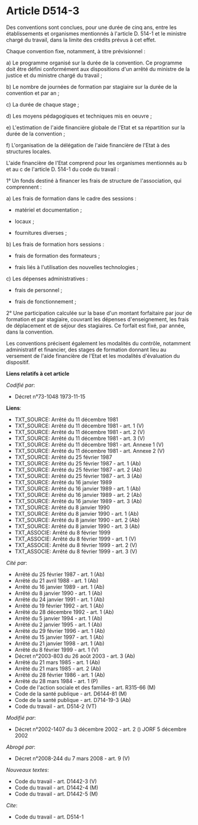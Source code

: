 # Article D514-3

Des conventions sont conclues, pour une durée de cinq ans, entre les établissements et organismes mentionnés à l'article D.
514-1 et le ministre chargé du travail, dans la limite des crédits prévus à cet effet.

Chaque convention fixe, notamment, à titre prévisionnel :

a) Le programme organisé sur la durée de la convention. Ce programme doit être défini conformément aux dispositions d'un
arrêté du ministre de la justice et du ministre chargé du travail ;

b) Le nombre de journées de formation par stagiaire sur la durée de la convention et par an ;

c) La durée de chaque stage ;

d) Les moyens pédagogiques et techniques mis en oeuvre ;

e) L'estimation de l'aide financière globale de l'Etat et sa répartition sur la durée de la convention ;

f) L'organisation de la délégation de l'aide financière de l'Etat à des structures locales.

L'aide financière de l'Etat comprend pour les organismes mentionnés au b et au c de l'article D. 514-1 du code du travail :

1° Un fonds destiné à financer les frais de structure de l'association, qui comprennent :

a) Les frais de formation dans le cadre des sessions :

- matériel et documentation ;

- locaux ;

- fournitures diverses ;

b) Les frais de formation hors sessions :

- frais de formation des formateurs ;

- frais liés à l'utilisation des nouvelles technologies ;

c) Les dépenses administratives :

- frais de personnel ;

- frais de fonctionnement ;

2° Une participation calculée sur la base d'un montant forfaitaire par jour de formation et par stagiaire, couvrant les
dépenses d'enseignement, les frais de déplacement et de séjour des stagiaires. Ce forfait est fixé, par année, dans la
convention.

Les conventions précisent également les modalités du contrôle, notamment administratif et financier, des stages de formation
donnant lieu au versement de l'aide financière de l'Etat et les modalités d'évaluation du dispositif.

**Liens relatifs à cet article**

_Codifié par_:

  - Décret n°73-1048 1973-11-15

**Liens**:

  - TXT_SOURCE: Arrêté du 11 décembre 1981
  - TXT_SOURCE: Arrêté du 11 décembre 1981 - art. 1 (V)
  - TXT_SOURCE: Arrêté du 11 décembre 1981 - art. 2 (V)
  - TXT_SOURCE: Arrêté du 11 décembre 1981 - art. 3 (V)
  - TXT_SOURCE: Arrêté du 11 décembre 1981 - art. Annexe 1 (V)
  - TXT_SOURCE: Arrêté du 11 décembre 1981 - art. Annexe 2 (V)
  - TXT_SOURCE: Arrêté du 25 février 1987
  - TXT_SOURCE: Arrêté du 25 février 1987 - art. 1 (Ab)
  - TXT_SOURCE: Arrêté du 25 février 1987 - art. 2 (Ab)
  - TXT_SOURCE: Arrêté du 25 février 1987 - art. 3 (Ab)
  - TXT_SOURCE: Arrêté du 16 janvier 1989
  - TXT_SOURCE: Arrêté du 16 janvier 1989 - art. 1 (Ab)
  - TXT_SOURCE: Arrêté du 16 janvier 1989 - art. 2 (Ab)
  - TXT_SOURCE: Arrêté du 16 janvier 1989 - art. 3 (Ab)
  - TXT_SOURCE: Arrêté du 8 janvier 1990
  - TXT_SOURCE: Arrêté du 8 janvier 1990 - art. 1 (Ab)
  - TXT_SOURCE: Arrêté du 8 janvier 1990 - art. 2 (Ab)
  - TXT_SOURCE: Arrêté du 8 janvier 1990 - art. 3 (Ab)
  - TXT_ASSOCIE: Arrêté du 8 février 1999
  - TXT_ASSOCIE: Arrêté du 8 février 1999 - art. 1 (V)
  - TXT_ASSOCIE: Arrêté du 8 février 1999 - art. 2 (V)
  - TXT_ASSOCIE: Arrêté du 8 février 1999 - art. 3 (V)

_Cité par_:

  - Arrêté du 25 février 1987 - art. 1 (Ab)
  - Arrêté du 21 avril 1988 - art. 1 (Ab)
  - Arrêté du 16 janvier 1989 - art. 1 (Ab)
  - Arrêté du 8 janvier 1990 - art. 1 (Ab)
  - Arrêté du 24 janvier 1991 - art. 1 (Ab)
  - Arrêté du 19 février 1992 - art. 1 (Ab)
  - Arrêté du 28 décembre 1992 - art. 1 (Ab)
  - Arrêté du 5 janvier 1994 - art. 1 (Ab)
  - Arrêté du 2 janvier 1995 - art. 1 (Ab)
  - Arrêté du 29 février 1996 - art. 1 (Ab)
  - Arrêté du 15 janvier 1997 - art. 1 (Ab)
  - Arrêté du 21 janvier 1998 - art. 1 (Ab)
  - Arrêté du 8 février 1999 - art. 1 (V)
  - Décret n°2003-803 du 26 août 2003 - art. 3 (Ab)
  - Arrêté du 21 mars 1985 - art. 1 (Ab)
  - Arrêté du 21 mars 1985 - art. 2 (Ab)
  - Arrêté du 28 février 1986 - art. 1 (Ab)
  - Arrêté du 28 mars 1984 - art. 1 (P)
  - Code de l'action sociale et des familles - art. R315-66 (M)
  - Code de la santé publique - art. D6144-81 (M)
  - Code de la santé publique - art. D714-19-3 (Ab)
  - Code du travail - art. D514-2 (VT)

_Modifié par_:

  - Décret n°2002-1407 du 3 décembre 2002 - art. 2 () JORF 5 décembre 2002

_Abrogé par_:

  - Décret n°2008-244 du 7 mars 2008 - art. 9 (V)

_Nouveaux textes_:

  - Code du travail - art. D1442-3 (V)
  - Code du travail - art. D1442-4 (M)
  - Code du travail - art. D1442-5 (M)

_Cite_:

  - Code du travail - art. D514-1
